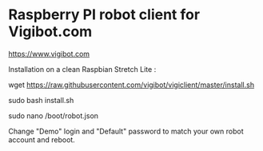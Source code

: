 # Raspberry PI robot client for Vigibot.com

https://www.vigibot.com

Installation on a clean Raspbian Stretch Lite :

wget https://raw.githubusercontent.com/vigibot/vigiclient/master/install.sh

sudo bash install.sh

sudo nano /boot/robot.json

Change "Demo" login and "Default" password to match your own robot account and reboot.
